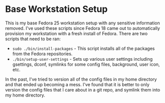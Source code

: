 # Base Workstation Setup

This is my base Fedora 25 workstation setup with any sensitive information removed.
I've used these scripts since Fedora 18 came out to automatically provision my
workstation with a fresh install of Fedora. There are two scripts that need to be
ran:

- `sudo ./bin/install-packages` - This script installs all of the packages from the
  Fedora repositories.
- `./bin/setup-user-settings` - Sets up various user settings including gsettings,
  dconf, symlinks for some config files, background, user icon, etc.

In the past, I've tried to version all of the config files in my home directory and
that ended up becoming a mess. I've found that it is better to only version the
config files that I care about in a git repo, and symlink them into my home directory.
